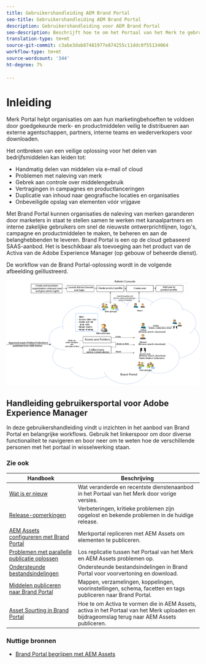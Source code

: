 ```yaml
---
title: Gebruikershandleiding AEM Brand Portal
seo-title: Gebruikershandleiding AEM Brand Portal
description: Gebruikershandleiding voor AEM Brand Portal
seo-description: Beschrijft hoe te om het Portaal van het Merk te gebruiken
translation-type: tm+mt
source-git-commit: c3abe3dab87481977e874255c11ddc0f55134064
workflow-type: tm+mt
source-wordcount: '344'
ht-degree: 7%

---
```



# Inleiding

Merk Portal helpt organisaties om aan hun marketingbehoeften te voldoen door goedgekeurde merk- en productmiddelen veilig te distribueren aan externe agentschappen, partners, interne teams en wederverkopers voor downloaden.

Het ontbreken van een veilige oplossing voor het delen van bedrijfsmiddelen kan leiden tot:

* Handmatig delen van middelen via e-mail of cloud
* Problemen met naleving van merk
* Gebrek aan controle over middelengebruik
* Vertragingen in campagnes en productlanceringen
* Duplicatie van inhoud naar geografische locaties en organisaties
* Onbeveiligde opslag van elementen vóór vrijgave

Met Brand Portal kunnen organisaties de naleving van merken garanderen door marketers in staat te stellen samen te werken met kanaalpartners en interne zakelijke gebruikers om snel de nieuwste ontwerprichtlijnen, logo&#39;s, campagne en productmiddelen te maken, te beheren en aan de belanghebbenden te leveren.
Brand Portal is een op de cloud gebaseerd SAAS-aanbod. Het is beschikbaar als toevoeging aan het product van de Activa van de Adobe Experience Manager (op gebouw of beheerde dienst).

De workflow van de Brand Portal-oplossing wordt in de volgende afbeelding geïllustreerd.

![](assets/BPWorkflow1.png)

## Handleiding gebruikersportal voor Adobe Experience Manager

In deze gebruikershandleiding vindt u inzichten in het aanbod van Brand Portal en belangrijke workflows. Gebruik het linkerspoor om door diverse functionaliteit te navigeren en boor neer om te weten hoe de verschillende personen met het portaal in wisselwerking staan.

### Zie ook

| Handboek | Beschrijving |
|--- |---|
| [Wat is er nieuw](whats-new.md) | Wat veranderde en recentste dienstenaanbod in het Portaal van het Merk door vorige versies. |
| [Release-opmerkingen](brand-portal-release-notes.md) | Verbeteringen, kritieke problemen zijn opgelost en bekende problemen in de huidige release. |
| [AEM Assets configureren met Brand Portal](../using/configure-aem-assets-with-brand-portal.md) | Merkportal repliceren met AEM Assets om elementen te publiceren. |
| [Problemen met parallelle publicatie oplossen](troubleshoot-parallel-publishing.md) | Los replicatie tussen het Portaal van het Merk en AEM Assets problemen op. |
| [Ondersteunde bestandsindelingen](brand-portal-supported-formats.md) | Ondersteunde bestandsindelingen in Brand Portal voor voorvertoning en download. |
| [Middelen publiceren naar Brand Portal](brand-portal-sharing-folders.md) | Mappen, verzamelingen, koppelingen, voorinstellingen, schema, facetten en tags publiceren naar Brand Portal. |
| [Asset Sourting in Brand Portal](brand-portal-asset-sourcing.md) | Hoe te om Activa te vormen die in AEM Assets, activa in het Portaal van het Merk uploaden en bijdrageomslag terug naar AEM Assets publiceren. |

### Nuttige bronnen

* [Brand Portal begrijpen met AEM Assets](https://docs.adobe.com/content/help/en/experience-manager-brand-portal/using/home.html)
